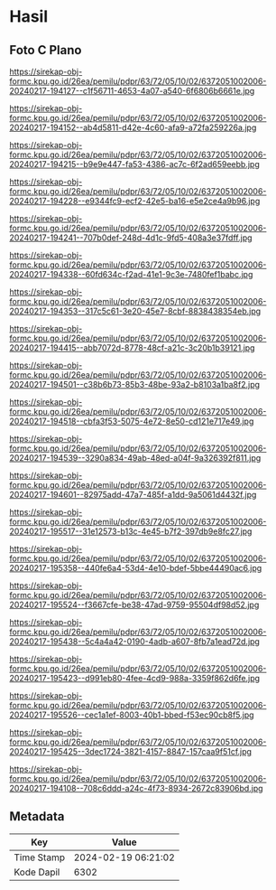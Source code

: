 # Hasil

## Foto C Plano

https://sirekap-obj-formc.kpu.go.id/26ea/pemilu/pdpr/63/72/05/10/02/6372051002006-20240217-194127--c1f56711-4653-4a07-a540-6f6806b6661e.jpg

https://sirekap-obj-formc.kpu.go.id/26ea/pemilu/pdpr/63/72/05/10/02/6372051002006-20240217-194152--ab4d5811-d42e-4c60-afa9-a72fa259226a.jpg

https://sirekap-obj-formc.kpu.go.id/26ea/pemilu/pdpr/63/72/05/10/02/6372051002006-20240217-194215--b9e9e447-fa53-4386-ac7c-6f2ad659eebb.jpg

https://sirekap-obj-formc.kpu.go.id/26ea/pemilu/pdpr/63/72/05/10/02/6372051002006-20240217-194228--e9344fc9-ecf2-42e5-ba16-e5e2ce4a9b96.jpg

https://sirekap-obj-formc.kpu.go.id/26ea/pemilu/pdpr/63/72/05/10/02/6372051002006-20240217-194241--707b0def-248d-4d1c-9fd5-408a3e37fdff.jpg

https://sirekap-obj-formc.kpu.go.id/26ea/pemilu/pdpr/63/72/05/10/02/6372051002006-20240217-194338--60fd634c-f2ad-41e1-9c3e-7480fef1babc.jpg

https://sirekap-obj-formc.kpu.go.id/26ea/pemilu/pdpr/63/72/05/10/02/6372051002006-20240217-194353--317c5c61-3e20-45e7-8cbf-8838438354eb.jpg

https://sirekap-obj-formc.kpu.go.id/26ea/pemilu/pdpr/63/72/05/10/02/6372051002006-20240217-194415--abb7072d-8778-48cf-a21c-3c20b1b39121.jpg

https://sirekap-obj-formc.kpu.go.id/26ea/pemilu/pdpr/63/72/05/10/02/6372051002006-20240217-194501--c38b6b73-85b3-48be-93a2-b8103a1ba8f2.jpg

https://sirekap-obj-formc.kpu.go.id/26ea/pemilu/pdpr/63/72/05/10/02/6372051002006-20240217-194518--cbfa3f53-5075-4e72-8e50-cd121e717e49.jpg

https://sirekap-obj-formc.kpu.go.id/26ea/pemilu/pdpr/63/72/05/10/02/6372051002006-20240217-194539--3290a834-49ab-48ed-a04f-9a326392f811.jpg

https://sirekap-obj-formc.kpu.go.id/26ea/pemilu/pdpr/63/72/05/10/02/6372051002006-20240217-194601--82975add-47a7-485f-a1dd-9a5061d4432f.jpg

https://sirekap-obj-formc.kpu.go.id/26ea/pemilu/pdpr/63/72/05/10/02/6372051002006-20240217-195517--31e12573-b13c-4e45-b7f2-397db9e8fc27.jpg

https://sirekap-obj-formc.kpu.go.id/26ea/pemilu/pdpr/63/72/05/10/02/6372051002006-20240217-195358--440fe6a4-53d4-4e10-bdef-5bbe44490ac6.jpg

https://sirekap-obj-formc.kpu.go.id/26ea/pemilu/pdpr/63/72/05/10/02/6372051002006-20240217-195524--f3667cfe-be38-47ad-9759-95504df98d52.jpg

https://sirekap-obj-formc.kpu.go.id/26ea/pemilu/pdpr/63/72/05/10/02/6372051002006-20240217-195438--5c4a4a42-0190-4adb-a607-8fb7a1ead72d.jpg

https://sirekap-obj-formc.kpu.go.id/26ea/pemilu/pdpr/63/72/05/10/02/6372051002006-20240217-195423--d991eb80-4fee-4cd9-988a-3359f862d6fe.jpg

https://sirekap-obj-formc.kpu.go.id/26ea/pemilu/pdpr/63/72/05/10/02/6372051002006-20240217-195526--cec1a1ef-8003-40b1-bbed-f53ec90cb8f5.jpg

https://sirekap-obj-formc.kpu.go.id/26ea/pemilu/pdpr/63/72/05/10/02/6372051002006-20240217-195425--3dec1724-3821-4157-8847-157caa9f51cf.jpg

https://sirekap-obj-formc.kpu.go.id/26ea/pemilu/pdpr/63/72/05/10/02/6372051002006-20240217-194108--708c6ddd-a24c-4f73-8934-2672c83906bd.jpg


## Metadata

| Key        | Value               |
| ---------- | ------------------- |
| Time Stamp | 2024-02-19 06:21:02 |
| Kode Dapil | 6302                |



